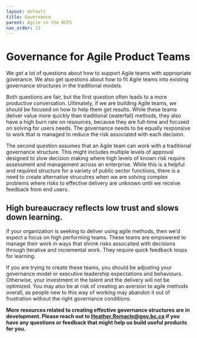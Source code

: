 ```yaml
---
layout: default
title: Governance
parent: Agile in the BCPS
nav_order: 13
---
```


# Governance for Agile Product Teams
We get a lot of questions about how to support Agile teams with appropriate goverance. We also get questions about how to fit Agile teams into existing governance structures in the traditional models.

Both questions are fair, but the first question often leads to a more productive conversation. Ultimately, if we are building Agile teams, we should be focused on how to help them get results. While these teams deliver value more quickly than traditional (waterfall) methods, they also have a high burn rate on resources, because they are full-time and focused on solving for users needs. The governance needs to be equally responsive to work that is managed to reduce the risk associated with each decision.

The second question assumes that an Agile team can work with a traditional governance structure. This might includes multiple levels of approval designed to slow decision making where high levels of known risk require assessment and management across an enterprise. While this is a helpful and required structure for a variety of public sector functions, there is a need to create alternative strucutres when we are solving complex problems where risks to effective delivery are unknown until we receive feedback from end users.

## High bureaucracy reflects low trust and slows down learning.

If your organization is seeking to deliver using agile methods, then we'd expect a focus on high performing teams. These teams are empowered to manage their work in ways that shrink risks assocaited with decisions through iterative and incremental work. They require quick feedback loops for learning.

If you are trying to create these teams, you should be adjusting your governance model or executive leadership expectations and behaviours. Otherwise, your investment in the talent and the delivery will not be optimized. You may also be at risk of creating an aversion to agile methods overall, as people new to this way of working may abandon it out of frustration without the right governance conditions.

**More resources related to creating effective governance structures are in development. Please reach out to Heather.Remacle@gov.bc.ca if you have any questions or feedback that might help us build useful products for you.**
